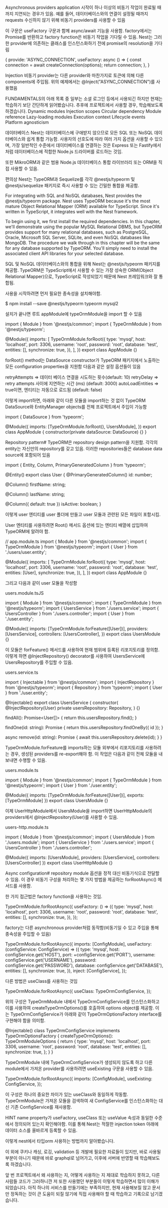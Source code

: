 Asynchronous providers
application 시작이 하나 이상의 비동기 작업이 완료될 때까지 지연되는 경우가 있음. 예를 들어, 데이터베이스와의 연결이 설정될 때까지 requests 수신하지 않기 위해 비동기 providers를 사용할 수 있음

이 구문은 useFactory 구문과 함께 async/await 기능을 사용함. 
factory에서는 Promise를 반환하고 factory function은 비동기 작업을 기다릴 수 있음. Nest는 그러한 provider에 의존하는 클래스를 인스턴스화하기 전에 promise의 resolution을 기다림

{
  provide: 'ASYNC_CONNECTION',
  useFactory: async () => {
    const connection = await createConnection(options);
    return connection;
  },
}

Injection
비동기 provider는 다른 provider와 마찬가지로 토큰에 의해 다른 components에 주입됨. 위의 예제에서는 @Inject("ASYNC_CONNECTION")를 사용했음

FUNDAMENTALS의 아래 목록 중 일부는 소셜 로그인 등에서 사용되긴 하지만 현재는 학습하기 보단 간단하게 읽어봤습니다.
추후에 프로젝트에서 사용할 경우, 학습해보도록 하겠습니다.
Dynamic modules
Injection scopes
Circular dependency
Module reference
Lazy-loading modules
Execution context
Lifecycle events
Platform agnosticism


데이터베이스
Nest는 데이터베이스에 구애받지 않으므로 모든 SQL 또는 NoSQL 데이터베이스와 쉽게 통합 가능함. 
사용자의 선호도에 따라 여러 가지 옵션을 사용할 수 있으며, 가장 일반적인 수준에서 데이터베이스를 연결하는 것은 Express 또는 Fastify에서처럼 데이터베이스에 적합한 Node.js 드라이버를 로드하는 것임.

또한 MikroORM과 같은 범용 Node.js 데이터베이스 통합 라이브러리 또는 ORM을 직접 사용할 수 있음.

편의상 Nest는 TypeORM과 Sequelize를 각각 @nestjs/typeorm 및 @nestjs/sequelize 패키지로 즉시 사용할 수 있는 긴밀한 통합을 제공함.







For integrating with SQL and NoSQL databases, Nest provides the @nestjs/typeorm package. Nest uses TypeORM because it's the most mature Object Relational Mapper (ORM) available for TypeScript. Since it's written in TypeScript, it integrates well with the Nest framework.

To begin using it, we first install the required dependencies. In this chapter, we'll demonstrate using the popular MySQL Relational DBMS, but TypeORM provides support for many relational databases, such as PostgreSQL, Oracle, Microsoft SQL Server, SQLite, and even NoSQL databases like MongoDB. The procedure we walk through in this chapter will be the same for any database supported by TypeORM. You'll simply need to install the associated client API libraries for your selected database.




SQL 및 NoSQL 데이터베이스와의 통합을 위해 Nest는 @nestjs/typeorm 패키지를 제공함. 
TypeORM은 TypeScript에서 사용할 수 있는 가장 성숙한 ORM(Object Relational Mapper)으로, TypeScript로 작성되었기 때문에 Nest 프레임워크와 잘 통합됨.

사용을 시작하려면 먼저 필요한 종속성을 설치해야함. 

$ npm install --save @nestjs/typeorm typeorm mysql2

설치가 끝나면 루트 appModule에 typeOrmModule을 import 할 수 있음

import { Module } from '@nestjs/common';
import { TypeOrmModule } from '@nestjs/typeorm';

@Module({
  imports: [
    TypeOrmModule.forRoot({
      type: 'mysql',
      host: 'localhost',
      port: 3306,
      username: 'root',
      password: 'root',
      database: 'test',
      entities: [],
      synchronize: true,
    }),
  ],
})
export class AppModule {}


forRoot() method는 DataSource constructor가 TypeORM 패키지에서 노출하는 모든 configuration properties을 지원함
다음과 같은 설정 옵션들이 있음

retryAttempts	=> 데이터 베이스 연결을 시도하는 횟수(default: 10)
retryDelay => retry attempts 사이에 지연하는 시간 (ms) (default: 3000)
autoLoadEntities => true이면, 엔티티는 자동으로 로드됨 (default: false)

이렇게 import하면, 아래와 같이 다른 모듈을 import하는 것 없이 TypeORM DataSource와 EntityManager objects를 전체 프로젝트에서 주입이 가능함

import { DataSource } from 'typeorm';

@Module({
  imports: [TypeOrmModule.forRoot(), UsersModule],
})
export class AppModule {
  constructor(private dataSource: DataSource) {}
}


Repository pattern#
TypeORM은 repository design pattern을 지원함. 각각의 entity는 자신만의 repository를 갖고 있음. 이러한 repositories들은 database data source에 포함되어 있음

import { Entity, Column, PrimaryGeneratedColumn } from 'typeorm';

@Entity()
export class User {
  @PrimaryGeneratedColumn()
  id: number;

  @Column()
  firstName: string;

  @Column()
  lastName: string;

  @Column({ default: true })
  isActive: boolean;
}

이렇게 user 엔티티를 user 폴더에 만들고 user 모듈과 관련된 모든 파일이 포함시킴.

User 엔티티를 사용하려면 Root() 메서드 옵션에 있는 엔티티 배열에 삽입하여 TypeORM에 알려야 함.

// app.module.ts
import { Module } from '@nestjs/common';
import { TypeOrmModule } from '@nestjs/typeorm';
import { User } from './users/user.entity';

@Module({
  imports: [
    TypeOrmModule.forRoot({
      type: 'mysql',
      host: 'localhost',
      port: 3306,
      username: 'root',
      password: 'root',
      database: 'test',
      entities: [User],
      synchronize: true,
    }),
  ],
})
export class AppModule {}

그리고 다음과 같이 user 모듈을 작성함

users.module.tsJS

import { Module } from '@nestjs/common';
import { TypeOrmModule } from '@nestjs/typeorm';
import { UsersService } from './users.service';
import { UsersController } from './users.controller';
import { User } from './user.entity';

@Module({
  imports: [TypeOrmModule.forFeature([User])],
  providers: [UsersService],
  controllers: [UsersController],
})
export class UsersModule {}

이 모듈은 forFeature() 메서드를 사용하여 현재 범위에 등록된 리포지토리를 정의함. 
이렇게 하면 @InjectRepository() decorator를 사용하여 UsersService에 UsersRepository를 주입할 수 있음.

users.service.ts

import { Injectable } from '@nestjs/common';
import { InjectRepository } from '@nestjs/typeorm';
import { Repository } from 'typeorm';
import { User } from './user.entity';

@Injectable()
export class UsersService {
  constructor(
    @InjectRepository(User)
    private usersRepository: Repository<User>,
  ) {}

  findAll(): Promise<User[]> {
    return this.usersRepository.find();
  }

  findOne(id: string): Promise<User> {
    return this.usersRepository.findOneBy({ id });
  }

  async remove(id: string): Promise<void> {
    await this.usersRepository.delete(id);
  }
}

TypeOrmModule.forFeature를 imports하는 모듈 외부에서 리포지토리를 사용하려는 경우, 생성된 providers를 re-export해야 함. 
이 작업은 다음과 같이 전체 모듈을 내보내면 수행할 수 있음.

users.module.ts

import { Module } from '@nestjs/common';
import { TypeOrmModule } from '@nestjs/typeorm';
import { User } from './user.entity';

@Module({
  imports: [TypeOrmModule.forFeature([User])],
  exports: [TypeOrmModule]
})
export class UsersModule {}

이제 UserHttpModule에서 UsersModule을 import하면 UserHttpModule의 providers에서 @InjectRepository(User)를 사용할 수 있음.

users-http.module.ts

import { Module } from '@nestjs/common';
import { UsersModule } from './users.module';
import { UsersService } from './users.service';
import { UsersController } from './users.controller';

@Module({
  imports: [UsersModule],
  providers: [UsersService],
  controllers: [UsersController]
})
export class UserHttpModule {}


Async configuration#
repository module 옵션을 정적 대신 비동기식으로 전달할 수 있음. 이 경우 비동기 구성을 처리하는 몇 가지 방법을 제공하는 forRootAsync() 메서드를 사용함.

한 가지 접근법은 factory function을 사용하는 것임.

TypeOrmModule.forRootAsync({
  useFactory: () => ({
    type: 'mysql',
    host: 'localhost',
    port: 3306,
    username: 'root',
    password: 'root',
    database: 'test',
    entities: [],
    synchronize: true,
  }),
});

factory는 다른 asynchronous provider처럼 동작함(비동기일 수 있고 주입을 통해 종속성을 주입할 수 있음)

TypeOrmModule.forRootAsync({
  imports: [ConfigModule],
  useFactory: (configService: ConfigService) => ({
    type: 'mysql',
    host: configService.get('HOST'),
    port: +configService.get('PORT'),
    username: configService.get('USERNAME'),
    password: configService.get('PASSWORD'),
    database: configService.get('DATABASE'),
    entities: [],
    synchronize: true,
  }),
  inject: [ConfigService],
});

다른 방법은 useClass를 사용하는 것임

TypeOrmModule.forRootAsync({
  useClass: TypeOrmConfigService,
});

위의 구성은 TypeOrmModule 내에서 TypeOrmConfigService를 인스턴스화하고 이를 사용하여 createTypeOrmOptions()를 호출하여 options object를 제공함. 이는 TypeOrmConfigService가 아래와 같이 TypeOrmOptionsFactory interface를 구현해야 함을 의미함.

@Injectable()
class TypeOrmConfigService implements TypeOrmOptionsFactory {
  createTypeOrmOptions(): TypeOrmModuleOptions {
    return {
      type: 'mysql',
      host: 'localhost',
      port: 3306,
      username: 'root',
      password: 'root',
      database: 'test',
      entities: [],
      synchronize: true,
    };
  }
}

TypeOrmModule 내에 TypeOrmConfigService가 생성되지 않도록 하고 다른 module에서 가져온 provider를 사용하려면 useExisting 구문을 사용할 수 있음.

TypeOrmModule.forRootAsync({
  imports: [ConfigModule],
  useExisting: ConfigService,
});

이 구성은 하나의 중요한 차이가 있는 useClass와 동일하게 작동함. TypeOrmModule은 가져온 모듈을 검색하여 새 ConfigService를 인스턴스화하는 대신 기존 ConfigService를 재사용함.

HINT
name property가 useFactory, useClass 또는 useValue 속성과 동일한 수준에서 정의되어 있는지 확인해야함. 이를 통해 Nest는 적절한 injection token 아래에 데이터 소스를 올바르게 등록할 수 있음.



이렇게 nest에서 타입orm 사용하는 방법까지 알아봤습니다.

이 외에 쿠키나 캐싱, 로깅, validation 등 개발에 필요한 자료들이 있지만, 바로 사용될 부분이 아니기 때문에 바로 graphql로 넘어가고, 이후에 서버에 반영할 때 학습해보도록 하겠습니다.

앞 번 프로젝트에서 왜 사용하는 지, 어떻게 사용하는 지 제대로 학습하지 못하고, 다른 사람들 코드가 그러하니깐 저 또한 사용했던 부분들이 이렇게 학습하면서 많이 이해가 되었습니다. 아직 하나의 서비스를 만들기에는 부족하지만, 현재 사용해보질 않고 문서만 정독하는 것이 큰 도움이 되질 않기에 직접 사용해야 할 때 학습하고 기록으로 남기겠습니다.